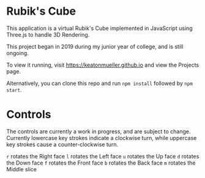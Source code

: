 # Rubik's Cube
This application is a virtual Rubik's Cube implemented in JavaScript using Three.js to handle 3D Rendering.

This project began in 2019 during my junior year of college, and is still ongoing.

To view it running, visit https://keatonmueller.github.io and view the Projects page.

Alternatively, you can clone this repo and run `npm install` followed by `npm start`.

# Controls
The controls are currently a work in progress, and are subject to change. Currently lowercase key strokes indicate a clockwise turn, while uppercase key strokes cause a counter-clockwise turn.

`r` rotates the Right face
`l` rotates the Left face
`u` rotates the Up face
`d` rotates the Down face
`f` rotates the Front face
`b` rotates the Back face
`m` rotates the Middle slice
